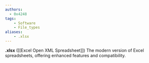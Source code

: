 ```yaml
---
authors:
  - 0x4248
tags:
    - Software
    - File_types
aliases:
    - .xlsx
---
```

**.xlsx** ([[Excel Open XML Spreadsheet]]) The modern version of Excel spreadsheets, offering enhanced features and compatibility.

